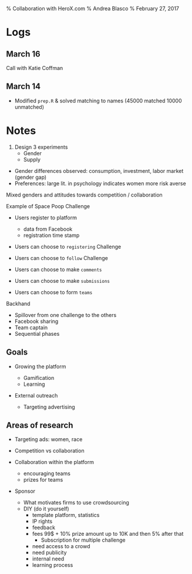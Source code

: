 % Collaboration with HeroX.com
% Andrea Blasco
% February 27, 2017


Logs
====

March 16
--------

Call with Katie Coffman

March 14
--------

* Modified `prep.R` & solved matching to names (45000 matched 10000 unmatched)


Notes
=====

1. Design 3 experiments
	- Gender
	- Supply

* Gender differences observed: consumption, investment, labor market (gender gap)
* Preferences: large lit. in psychology indicates women more risk averse

Mixed genders and attitudes towards competition / collaboration

Example of Space Poop Challenge

- Users register to platform
    + data from Facebook
    + registration time stamp
   
- Users can choose to `registering` Challenge
- Users can choose to `follow` Challenge
- Users can choose to make `comments`
- Users can choose to make `submissions`
- Users can choose to form `teams`

Backhand

- Spillover from one challenge to the others
- Facebook sharing
- Team captain 
- Sequential phases
    
    
Goals
-------

- Growing the platform
    + Gamification
    + Learning
    
- External outreach
    + Targeting advertising


Areas of research
------------------

- Targeting ads: women, race

- Competition vs collaboration

- Collaboration within the platform
     + encouraging teams
     + prizes for teams

- Sponsor 
    + What motivates firms to use crowdsourcing 
    + DIY (do it yourself)
        * template platform, statistics
        * IP rights
        * feedback
        * fees 99$ + 10% prize amount up to 10K and then 5% after that
            * Subscription for multiple challenge
        * need access to a crowd
        * need publicity
        * internal need
        * learning process



